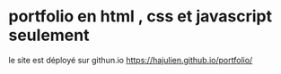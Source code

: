 # portfolio en html , css et javascript seulement 
le site est déployé sur githun.io https://hajulien.github.io/portfolio/
